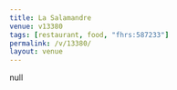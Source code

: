 ```yaml
---
title: La Salamandre
venue: v13380
tags: [restaurant, food, "fhrs:587233"]
permalink: /v/13380/
layout: venue
---
```

null